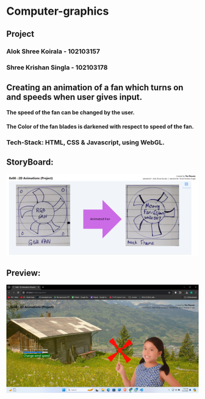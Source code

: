 # Computer-graphics
## Project
### Alok Shree Koirala - 102103157
### Shree Krishan Singla - 102103178

## Creating an animation of a fan which turns on and speeds when user gives input.

#### The speed of the fan can be changed by the user.
#### The Color of the fan blades is darkened with respect to speed of the fan.

### Tech-Stack: HTML, CSS & Javascript, using WebGL.

## StoryBoard:
![alt text](https://github.com/alok059/computer-graphics/blob/main/Storyboard_f.png?raw=true)
## Preview:
![alt text](https://github.com/alok059/0x08-2d-animation-project/blob/master/project_screenshot.png?raw=true)



